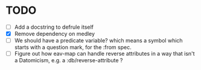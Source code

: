 # TODO

- [ ] Add a docstring to defrule itself
- [x] Remove dependency on medley
- [ ] We should have a predicate variable? which means a symbol which starts with a question mark,
      for the :from spec.
- [ ] Figure out how eav-map can handle reverse attributes in a way that isn't a Datomicism, e.g.
      a :db/reverse-attribute ?
